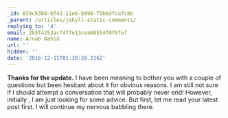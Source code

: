 ```yaml
---
_id: 839c63b0-bf42-11e6-b898-f5b6dfcafc8b
_parent: /articles/jekyll-static-comments/
replying_to: '4'
email: 2b5f4253acf477e13cea08554f070fef
name: Arnab Wahid
url: ''
hidden: ''
date: '2016-12-11T01:38:28.216Z'
---
```


**Thanks for the update.** I have been meaning to bother you with a couple of
questions but been hesitant about it for obvious reasons. I am still not sure
if I should attempt a conversation that will probably never end! However,
initially , I am just looking for some advice. But first, let me read your
latest post first. I will continue my nervous babbling there.
